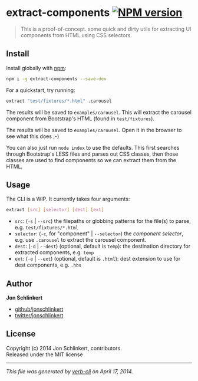 # extract-components [![NPM version](https://badge.fury.io/js/extract-components.png)](http://badge.fury.io/js/extract-components)

> This is a proof-of-concept. some quick and dirty utils for extracting UI components from HTML using CSS selectors.

## Install
Install globally with [npm](npmjs.org):

```bash
npm i -g extract-components --save-dev
```

For a quickstart, try running:

```bash
extract "test/fixtures/*.html" .carousel
```

The results will be saved to `examples/carousel`.
This will extract the carousel component from Bootstrap's HTML (found in `test/fixtures`).

The results will be saved to `examples/carousel`. Open it in the browser to see what this does ;-)

You can also just run `node index` to use the defaults. This first searches through Bootstrap's LESS files and parses out CSS classes, then those classes are used to find components so we can extract them from the HTML.

## Usage

The CLI is a WIP. It currently takes four arguments:

```bash
extract [src] [selector] [dest] [ext]
```


* `src`: (`-s` | `--src`) the filepaths or globbing patterns for the file(s) to parse, e.g. `test/fixtures/*.html`
* `selector`: (`-c`, for "component" | `--selector`)  the _component selector_, e.g. use `.carousel` to extract the carousel component.
* `dest`: (`-d` | `--dest`) (optional, default is `temp`): the destination directory for extracted components, e.g. `temp`
* `ext`: (`-e` | `--ext`) (optional, default is `.html`): dest extension to use for dest components, e.g. `.hbs`


## Author

**Jon Schlinkert**

+ [github/jonschlinkert](https://github.com/jonschlinkert)
+ [twitter/jonschlinkert](http://twitter.com/jonschlinkert)

## License
Copyright (c) 2014 Jon Schlinkert, contributors.  
Released under the MIT license

***

_This file was generated by [verb-cli](https://github.com/assemble/verb-cli) on April 17, 2014._